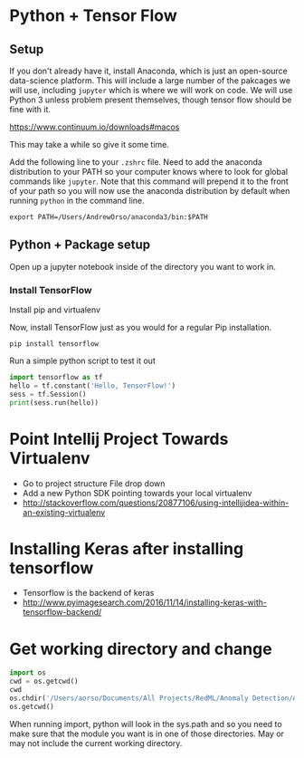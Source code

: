# Python + Tensor Flow


## Setup
If you don't already have it, install Anaconda, which is just an open-source data-science platform. This will include a large number of the pakcages we will use, including `jupyter` which is where we will work on code. We will use Python 3 unless problem present themselves, though tensor flow should be fine with it.

https://www.continuum.io/downloads#macos

This may take a while so give it some time. 


Add the following line to your `.zshrc` file. Need to add the anaconda distribution to your PATH so your computer knows where to look for global commands like `jupyter`. Note that this command will prepend it to the front of your path so you will now use the anaconda distribution by default when running `python` in the command line. 

```shell
export PATH=/Users/AndrewOrso/anaconda3/bin:$PATH
```


## Python + Package setup

Open up a jupyter notebook inside of the directory you want to work in. 

### Install TensorFlow

Install pip and virtualenv

Now, install TensorFlow just as you would for a regular Pip installation.

```shell
pip install tensorflow
```

Run a simple python script to test it out

```python
import tensorflow as tf
hello = tf.constant('Hello, TensorFlow!')
sess = tf.Session()
print(sess.run(hello))
```



# Point Intellij Project Towards Virtualenv

- Go to project structure File drop down
- Add a new Python SDK pointing towards your local virtualenv
- http://stackoverflow.com/questions/20877106/using-intellijidea-within-an-existing-virtualenv


# Installing Keras after installing tensorflow

- Tensorflow is the backend of keras
- http://www.pyimagesearch.com/2016/11/14/installing-keras-with-tensorflow-backend/

# Get working directory and change
```python
import os
cwd = os.getcwd()
cwd
os.chdir('/Users/aorso/Documents/All Projects/RedML/Anomaly Detection/Alex Python Version/alex_liang_anomaly_detection')
os.getcwd()
```

When running import, python will look in the sys.path and so you need to make sure that the module you want is in one of those directories. May or may not include the current working directory.






